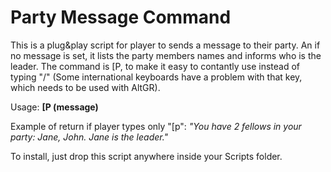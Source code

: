 # Party Message Command

This is a plug&play script for player to sends a message to their party. An if no message is set, it lists the party members names and informs who is the leader. The command is [P, to make it easy to contantly use instead of typing "/" (Some international keyboards have a problem with that key, which needs to be used with AltGR).

Usage: **[P (message)**

Example of return if player types only "[p": *"You have 2 fellows in your party: Jane, John. Jane is the leader."*

To install, just drop this script anywhere inside your Scripts folder.
